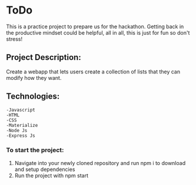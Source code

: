 # ToDo
This is a practice project to prepare us for the hackathon.
Getting back in the productive mindset could be helpful, all in all, this is just for fun so don't stress!

## Project Description:
Create a webapp that lets users create a collection of lists that they can modify how they want.

## Technologies:
    -Javascript
    -HTML
    -CSS
    -Materialize
    -Node Js
    -Express Js
    
    
### To start the project:
1. Navigate into your newly cloned repository and run npm i to download and setup dependencies
2. Run the project with npm start
